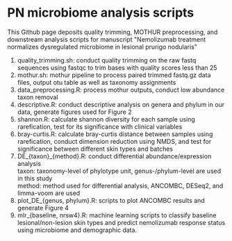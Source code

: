 # PN microbiome analysis scripts

This Github page deposits quality trimming, MOTHUR preprocessing, and downstream analysis scripts for manuscript "Nemolizumab treatment normalizes dysregulated microbiome in lesional prurigo nodularis"

1. quality_trimming.sh: conduct quality trimming on the raw fastq sequences using fastqc to trim bases with quality scores less than 25
2. mothur.sh: mothur pipeline to process paired trimmed fastq.gz data files, output otu table as well as taxonomy assignments
3. data_preprocessing.R: process mothur outputs, conduct low abundance taxon removal
4. descriptive.R: conduct descriptive analysis on genera and phylum in our data, generate figures used for Figure 2
5. shannon.R: calculate shannon diversity for each sample using rarefication, test for its significance with clinical variables
6. bray-curtis.R: calculate bray-curtis distance between samples using rarefication, conduct dimension reduction using NMDS, and test for significance between different skin types and batches
7. DE_{taxon}_{method}.R: conduct differential abundance/expression analysis \
    taxon: taxonomy-level of phylotype unit, genus-/phylum-level are used in this study \
    method: method used for differential analysis, ANCOMBC, DESeq2, and limma-voom are used 
8. plot_DE_{genus, phylum}.R: scripts to plot ANCOMBC results and generate Figure 4
9. mlr_{baseline, nrsw4}.R: machine learning scripts to classify baseline lesional/non-lesion skin types and predict nemolizumab response status using microbiome and demographic data.
